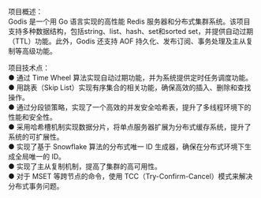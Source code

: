 项目概述：  
  Godis 是一个用 Go 语言实现的高性能 Redis 服务器和分布式集群系统。该项目支持多种数据结构，包括string、list、hash、set和sorted set，并提供自动过期（TTL）功能。此外，Godis 还支持 AOF 持久化、发布订阅、事务处理及主从复制等高级功能。  
 
项目技术点：  
● 通过 Time Wheel 算法实现自动过期功能，并为系统提供定时任务调度功能。  
● 用跳表（Skip List）实现有序集合的相关功能，确保高效的插入、删除和查找操作。  
● 通过分段锁策略，实现了一个高效的并发安全哈希表，提升了多线程环境下的性能和安全性。  
● 采用哈希槽机制实现数据分片，将单点服务器扩展为分布式缓存系统，提升了系统的可扩展性。    
● 实现了基于 Snowflake 算法的分布式唯一 ID 生成器，确保在分布式环境下生成全局唯一的 ID。  
● 实现了主从复制机制，提高了集群的高可用性。  
● 对于 MSET 等跨节点的命令，使用 TCC（Try-Confirm-Cancel）模式来解决分布式事务问题。  
